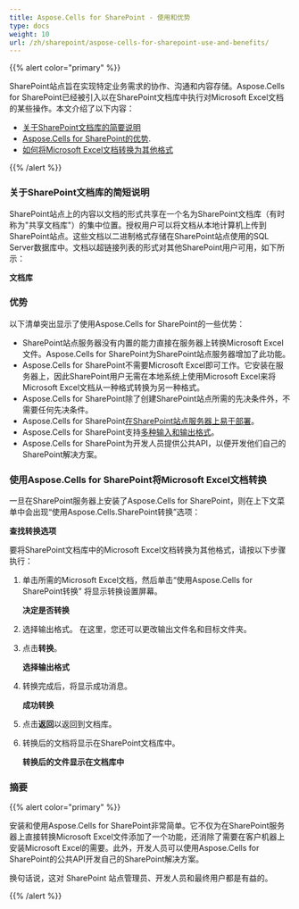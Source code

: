 ```yaml
---
title: Aspose.Cells for SharePoint - 使用和优势
type: docs
weight: 10
url: /zh/sharepoint/aspose-cells-for-sharepoint-use-and-benefits/
---
```


{{% alert color="primary" %}} 

SharePoint站点旨在实现特定业务需求的协作、沟通和内容存储。Aspose.Cells for SharePoint已经被引入以在SharePoint文档库中执行对Microsoft Excel文档的某些操作。本文介绍了以下内容：

- [关于SharePoint文档库的简要说明](/cells/zh/sharepoint/aspose-cells-for-sharepoint-use-and-benefits/)
- [Aspose.Cells for SharePoint的优势](/cells/zh/sharepoint/aspose-cells-for-sharepoint-use-and-benefits/).
- [如何将Microsoft Excel文档转换为其他格式](/cells/zh/sharepoint/aspose-cells-for-sharepoint-use-and-benefits/)

{{% /alert %}} 
### **关于SharePoint文档库的简短说明**
SharePoint站点上的内容以文档的形式共享在一个名为SharePoint文档库（有时称为"共享文档库"）的集中位置。授权用户可以将文档从本地计算机上传到SharePoint站点。这些文档以二进制格式存储在SharePoint站点使用的SQL Server数据库中。文档以超链接列表的形式对其他SharePoint用户可用，如下所示：

**文档库** 


### **优势**
以下清单突出显示了使用Aspose.Cells for SharePoint的一些优势：

- SharePoint站点服务器没有内置的能力直接在服务器上转换Microsoft Excel文件。Aspose.Cells for SharePoint为SharePoint站点服务器增加了此功能。
- Aspose.Cells for SharePoint不需要Microsoft Excel即可工作。它安装在服务器上，因此SharePoint用户无需在本地系统上使用Microsoft Excel来将Microsoft Excel文档从一种格式转换为另一种格式。
- Aspose.Cells for SharePoint除了创建SharePoint站点所需的先决条件外，不需要任何先决条件。
- Aspose.Cells for SharePoint[在SharePoint站点服务器上易于部署](/cells/zh/sharepoint/installing-aspose-cells-for-sharepoint/)。
- Aspose.Cells for SharePoint支持[多种输入和输出格式](/cells/zh/sharepoint/multiple-format-support/)。
- Aspose.Cells for SharePoint为开发人员提供公共API，以便开发他们自己的SharePoint解决方案。
### **使用Aspose.Cells for SharePoint将Microsoft Excel文档转换**
一旦在SharePoint服务器上安装了Aspose.Cells for SharePoint，则在上下文菜单中会出现“使用Aspose.Cells.SharePoint转换”选项： 

**查找转换选项** 

要将SharePoint文档库中的Microsoft Excel文档转换为其他格式，请按以下步骤执行：

1. 单击所需的Microsoft Excel文档，然后单击“使用Aspose.Cells for SharePoint转换”
   将显示转换设置屏幕。 

   **决定是否转换** 


1. 选择输出格式。
   在这里，您还可以更改输出文件名和目标文件夹。
1. 点击**转换**。 

   **选择输出格式** 



1. 转换完成后，将显示成功消息。 

   **成功转换** 



1. 点击**返回**以返回到文档库。
1. 转换后的文档将显示在SharePoint文档库中。 

   **转换后的文件显示在文档库中** 


### **摘要**
{{% alert color="primary" %}} 

安装和使用Aspose.Cells for SharePoint非常简单。它不仅为在SharePoint服务器上直接转换Microsoft Excel文件添加了一个功能，还消除了需要在客户机器上安装Microsoft Excel的需要。此外，开发人员可以使用Aspose.Cells for SharePoint的公共API开发自己的SharePoint解决方案。

换句话说，这对 SharePoint 站点管理员、开发人员和最终用户都是有益的。 

{{% /alert %}}
